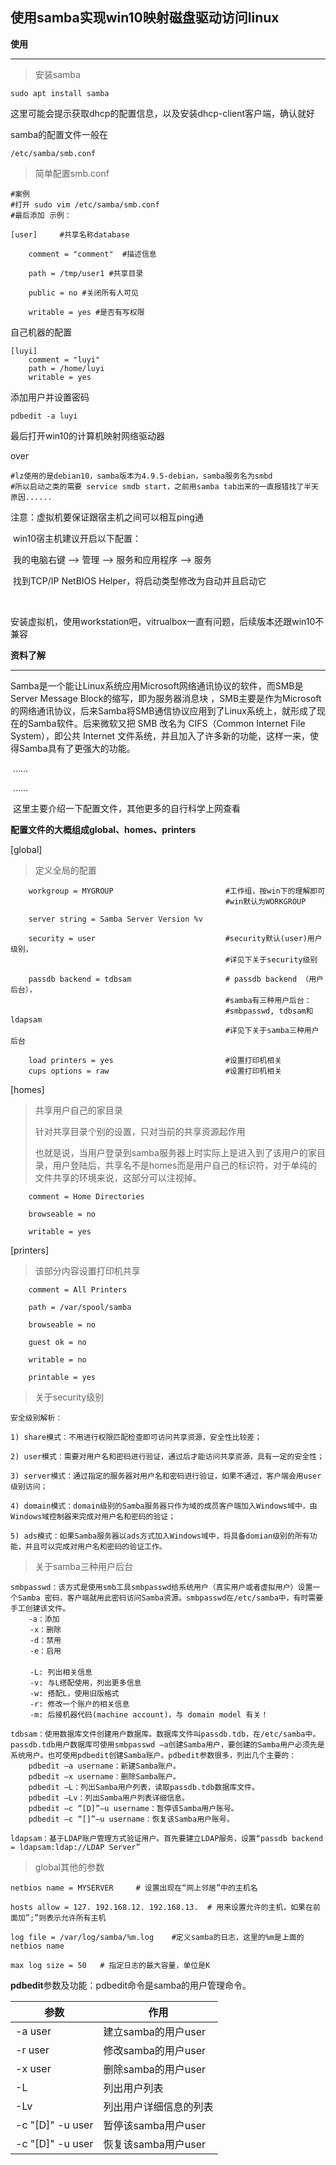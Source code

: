 ## 使用samba实现win10映射磁盘驱动访问linux



**使用**

-----



> 安装samba

```
sudo apt install samba
```

这里可能会提示获取dhcp的配置信息，以及安装dhcp-client客户端，确认就好



samba的配置文件一般在

```
/etc/samba/smb.conf
```



> 简单配置smb.conf

```
#案例
#打开 sudo vim /etc/samba/smb.conf
#最后添加 示例：

[user]     #共享名称database
 
    comment = "comment"  #描述信息
 
    path = /tmp/user1 #共享目录
 
    public = no #关闭所有人可见
 
    writable = yes #是否有写权限
```

自己机器的配置

```
[luyi]
    comment = "luyi"
    path = /home/luyi
    writable = yes
```

添加用户并设置密码

``` 
pdbedit -a luyi
```

最后打开win10的计算机映射网络驱动器

over



```
#lz使用的是debian10，samba版本为4.9.5-debian，samba服务名为smbd
#所以启动之类的需要 service smdb start，之前用samba tab出来的一直报错找了半天原因......
```



注意：虚拟机要保证跟宿主机之间可以相互ping通

​			win10宿主机建议开启以下配置：

​				我的电脑右键 --> 管理 --> 服务和应用程序 --> 服务

​				找到TCP/IP NetBIOS Helper，将启动类型修改为自动并且启动它

​			

安装虚拟机，使用workstation吧，vitrualbox一直有问题，后续版本还跟win10不兼容



**资料了解**

-----



​	Samba是一个能让Linux系统应用Microsoft网络通讯协议的软件，而SMB是Server Message Block的缩写，即为服务器消息块 ，SMB主要是作为Microsoft的网络通讯协议，后来Samba将SMB通信协议应用到了Linux系统上，就形成了现在的Samba软件。后来微软又把 SMB 改名为 CIFS（Common Internet File System），即公共 Internet 文件系统，并且加入了许多新的功能，这样一来，使得Samba具有了更强大的功能。

​	......

​	......

​	这里主要介绍一下配置文件，其他更多的自行科学上网查看



**配置文件的大概组成global、homes、printers**

[global] 

> 定义全局的配置

```
    workgroup = MYGROUP							#工作组，按win下的理解即可
    											#win默认为WORKGROUP
    											
    server string = Samba Server Version %v
    
    security = user								#security默认(user)用户级别，
    											#详见下关于security级别
    											
    passdb backend = tdbsam						# passdb backend （用户后台），
    											#samba有三种用户后台：
    											#smbpasswd, tdbsam和ldapsam
    											#详见下关于samba三种用户后台
    											
    load printers = yes							#设置打印机相关
    cups options = raw							#设置打印机相关
```

[homes] 

> 共享用户自己的家目录
>
> 针对共享目录个别的设置，只对当前的共享资源起作用
>
> 也就是说，当用户登录到samba服务器上时实际上是进入到了该用户的家目录，用户登陆后，共享名不是homes而是用户自己的标识符，对于单纯的文件共享的环境来说，这部分可以注视掉。

```
    comment = Home Directories

    browseable = no

    writable = yes
```

[printers]

>该部分内容设置打印机共享

```
    comment = All Printers

    path = /var/spool/samba

    browseable = no

    guest ok = no

    writable = no

    printable = yes
```



> 关于security级别

```
安全级别解析：

1) share模式：不用进行权限匹配检查即可访问共享资源，安全性比较差；

2) user模式：需要对用户名和密码进行验证，通过后才能访问共享资源，具有一定的安全性；

3) server模式：通过指定的服务器对用户名和密码进行验证，如果不通过，客户端会用user级别访问；

4) domain模式：domain级别的Samba服务器只作为域的成员客户端加入Windows域中，由Windows域控制器来完成对用户名和密码的验证；

5) ads模式：如果Samba服务器以ads方式加入Windows域中，将具备domian级别的所有功能，并且可以完成对用户名和密码的验证工作。
```

> 关于samba三种用户后台

```
smbpasswd：该方式是使用smb工具smbpasswd给系统用户（真实用户或者虚拟用户）设置一个Samba 密码，客户端就用此密码访问Samba资源。smbpasswd在/etc/samba中，有时需要手工创建该文件。
	-a：添加
　　 -x：删除
　　 -d：禁用
　　 -e：启用
　　 
　　 -L: 列出相关信息
　　 -v: 与L搭配使用，列出更多信息
　　 -w: 搭配L，使用旧版格式
　　 -r: 修改一个账户的相关信息
　　 -m: 后接机器代码(machine account)，与 domain model 有关！

tdbsam：使用数据库文件创建用户数据库。数据库文件叫passdb.tdb，在/etc/samba中。passdb.tdb用户数据库可使用smbpasswd –a创建Samba用户，要创建的Samba用户必须先是系统用户。也可使用pdbedit创建Samba账户。pdbedit参数很多，列出几个主要的：
	pdbedit –a username：新建Samba账户。
	pdbedit –x username：删除Samba账户。
	pdbedit –L：列出Samba用户列表，读取passdb.tdb数据库文件。
	pdbedit –Lv：列出Samba用户列表详细信息。
	pdbedit –c “[D]”–u username：暂停该Samba用户账号。
	pdbedit –c “[]”–u username：恢复该Samba用户账号。

ldapsam：基于LDAP账户管理方式验证用户。首先要建立LDAP服务，设置“passdb backend = ldapsam:ldap://LDAP Server”
```

> global其他的参数

```
netbios name = MYSERVER 	# 设置出现在“网上邻居”中的主机名

hosts allow = 127. 192.168.12. 192.168.13. 	# 用来设置允许的主机，如果在前面加”;”则表示允许所有主机

log file = /var/log/samba/%m.log 	#定义samba的日志，这里的%m是上面的netbios name

max log size = 50 	# 指定日志的最大容量，单位是K
```





 **pdbedit**参数及功能：pdbedit命令是samba的用户管理命令。

| 参数             | 作用                   |
| ---------------- | ---------------------- |
| -a user          | 建立samba的用户user    |
| -r user          | 修改samba的用户user    |
| -x user          | 删除samba的用户user    |
| -L               | 列出用户列表           |
| -Lv              | 列出用户详细信息的列表 |
| -c "[D]" -u user | 暂停该samba用户user    |
| -c "[D]" -u user | 恢复该samba用户user    |

​    


